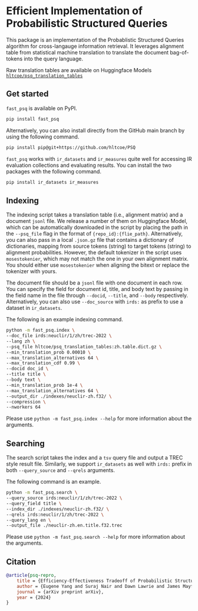 # Efficient Implementation of Probabilistic Structured Queries

This package is an implementation of the Probablistic Structured Queries algorithm for 
cross-langauge information retrieval. 
It leverages alignment table from statistical machine translation to translate the document 
bag-of-tokens into the query language. 

Raw translation tables are available on Huggingface Models [`hltcoe/psq_translation_tables`](https://huggingface.co/hltcoe/psq_translation_tables)

## Get started

`fast_psq` is available on PyPI.
```bash
pip install fast_psq
```

Alternatively, you can also install directly from the GitHub main branch by using the following 
command. 
```bash
pip install pip@git+https://github.com/hltcoe/PSQ
```

`fast_psq` works with `ir_datasets` and `ir_measures` quite well for accessing IR evaluation collections 
and evaluating results. You can install the two packages with the following command. 
```bash
pip install ir_datasets ir_measures
```

## Indexing

The indexing script takes a translation table (i.e., alignment matrix) and a document `jsonl` file. 
We release a number of them on Huggingface Model, which can be automatically downloaded 
in the script by placing the path in the `--psq_file` flag in the format of `{repo_id}:{flie_path}`. 
Alternatively, you can also pass in a local `.json.gz` file that contains a dictionary of dictionaries, mapping from
source tokens (string) to target tokens (string) to alignment probabilities. 
However, the default tokenizer in the script uses `mosestokenier`, which may not match the one in your own 
alignment matrix. You should either use `mosestokenier` when aligning the bitext or replace the tokenizer with yours. 

The document file should be a `jsonl` file with one document in each row. 
You can specify the field for document id, title, and body text by passing in the field name
in the file through `--docid`, `--title`, and `--body` respectively. 
Alternatively, you can also use `--doc_source` with `irds:` as prefix to use a dataset in `ir_datasets`.

The following is an example indexing command.
```bash
python -m fast_psq.index \
--doc_file irds:neuclir/1/zh/trec-2022 \
--lang zh \
--psq_file hltcoe/psq_translation_tables:zh.table.dict.gz \
--min_translation_prob 0.00010 \
--max_translation_alternatives 64 \
--max_translation_cdf 0.99 \
--docid doc_id \
--title title \
--body text \
--min_translation_prob 1e-4 \
--max_translation_alternatives 64 \
--output_dir ./indexes/neuclir-zh.f32/ \
--compression \
--nworkers 64
```

Please use `python -m fast_psq.index --help` for more information about the arguments. 

## Searching

The search script takes the index and a `tsv` query file and output a TREC style result file. 
Similarly, we support `ir_datasets` as well with `irds:` prefix in both `--query_source` and `--qrels` arguments. 

The following command is an example. 
```bash
python -m fast_psq.search \
--query_source irds:neuclir/1/zh/trec-2022 \
--query_field title \
--index_dir ./indexes/neuclir-zh.f32/ \
--qrels irds:neuclir/1/zh/trec-2022 \
--query_lang en \
--output_file ./neuclir-zh.en.title.f32.trec
```

Please use `python -m fast_psq.search --help` for more information about the arguments. 

## Citation

```bibtex
@article{psq-repro,
    title = {Efficiency-Effectiveness Tradeoff of Probabilistic Structured Queries for Cross-Language Information Retrieval},
    author = {Eugene Yang and Suraj Nair and Dawn Lawrie and James Mayfield and Douglas W. Oard and Kevin Duh},
    journal = {arXiv preprint arXiv},
    year = {2024}
}
```